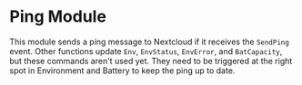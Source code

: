 # Ping Module

This module sends a ping message to Nextcloud if it receives the `SendPing` event.
Other functions update `Env`, `EnvStatus`, `EnvError`, and `BatCapacity`, but these commands aren't used yet.
They need to be triggered at the right spot in Environment and Battery to keep the ping up to date.
